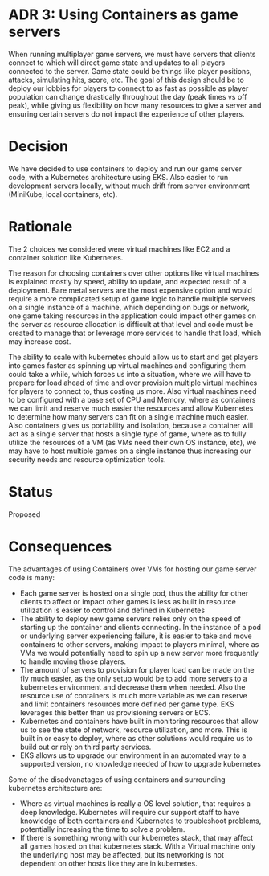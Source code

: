 # ADR 3: Using Containers as game servers

When running multiplayer game servers, we must have servers that clients connect to which will direct game state and updates to all players connected to the server.  Game state could be things like player positions, attacks, simulating hits, score, etc.  The goal of this design should be to deploy our lobbies for players to connect to as fast as possible as player population can change drastically throughout the day (peak times vs off peak), while giving us flexibility on how many resources to give a server and ensuring certain servers do not impact the experience of other players.

# Decision

We have decided to use containers to deploy and run our game server code, with a Kubernetes architecture using EKS.  Also easier to run development servers locally, without much drift from server environment (MiniKube, local containers, etc).

# Rationale

The 2 choices we considered were virtual machines like EC2 and a container solution like Kubernetes.

The reason for choosing containers over other options like virtual machines is explained mostly by speed, ability to update, and expected result of a deployment.  Bare metal servers are the most expensive option and would require a more complicated setup of game logic to handle multiple servers on a single instance of a machine, which depending on bugs or network, one game taking resources in the application could impact other games on the server as resource allocation is difficult at that level and code must be created to manage that or leverage more services to handle that load, which may increase cost.  

The ability to scale with kubernetes should allow us to start and get players into games faster as spinning up virtual machines and configuring them could take a while, which forces us into a situation, where we will have to prepare for load ahead of time and over provision multiple virtual machines for players to connect to, thus costing us more.  Also virtual machines need to be configured with a base set of CPU and Memory, where as containers we can limit and reserve much easier the resources and allow Kubernetes to determine how many servers can fit on a single machine much easier. Also containers gives us portability and isolation, because a container will act as a single server that hosts a single type of game, where as to fully utilize the resources of a VM (as VMs need their own OS instance, etc), we may have to host multiple games on a single instance thus increasing our security needs and resource optimization tools.

# Status

Proposed

# Consequences

The advantages of using Containers over VMs for hosting our game server code is many:

- Each game server is hosted on a single pod, thus the ability for other clients to affect or impact other games is less as built in resource utilization is easier to control and defined in Kubernetes
- The ability to deploy new game servers relies only on the speed of starting up the container and clients connecting.  In the instance of a pod or underlying server experiencing failure, it is easier to take and move containers to other servers, making impact to players minimal, where as VMs we would potentially need to spin up a new server more frequently to handle moving those players.
- The amount of servers to provision for player load can be made on the fly much easier, as the only setup would be to add more servers to a kubernetes environment and decrease them when needed.  Also the resource use of containers is much more variable as we can reserve and limit containers resources more defined per game type.  EKS leverages this better than us provisioning servers or ECS.
- Kubernetes and containers have built in monitoring resources that allow us to see the state of network, resource utilization, and more.  This is built in or easy to deploy, where as other solutions would require us to build out or rely on third party services.
- EKS allows us to upgrade our environment in an automated way to a supported version, no knowledge needed of how to upgrade kubernetes

Some of the disadvanatages of using containers and surrounding kubernetes architecture are:
    
- Where as virtual machines is really a OS level solution, that requires a deep knowledge.  Kubernetes will require our support staff to have knowledge of both containers and Kubernetes to troubleshoot problems, potentially increasing the time to solve a problem. 
- If there is something wrong with our kubernetes stack, that may affect all games hosted on that kubernetes stack.  With a Virtual machine only the underlying host may be affected, but its networking is not dependent on other hosts like they are in kubernetes.
